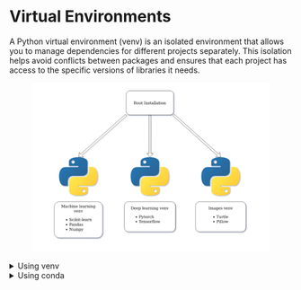 # Virtual Environments

A Python virtual environment (venv) is an isolated environment that allows you to manage dependencies for different projects separately. This isolation helps avoid conflicts between packages and ensures that each project has access to the specific versions of libraries it needs.

<figure><img src="../.gitbook/assets/image.png" alt="" width="563"><figcaption></figcaption></figure>

<details>

<summary>Using venv</summary>

**Creating and activating an environment** You can do this by running the following on a terminal [https://doc.qt.io/qtforpython-6/quickstart.html#quick-start:](https://doc.qt.io/qtforpython-6/quickstart.html#quick-start:)

* Create environment (Your Python executable might be called `python3`):

<pre class="language-bash"><code class="lang-bash"><a data-footnote-ref href="#user-content-fn-1">python</a> -m venv myenv
</code></pre>

* Activate the environment (Linux and macOS):

```bash
source myenv/bin/activate
```

* Activate the environment (Windows):

```powershell
myenv\Scripts\activate.bat
```

</details>

<details>

<summary>Using conda</summary>

1. Install miniconda for example (conda init if not already)
2. Create env:

<pre class="language-bash"><code class="lang-bash"><strong>conda create <a data-footnote-ref href="#user-content-fn-2">--prefix FULL_PATH_ENV</a> <a data-footnote-ref href="#user-content-fn-3">python=3.12</a>
</strong></code></pre>

* Activate venv:

<pre class="language-bash"><code class="lang-bash">conda activate <a data-footnote-ref href="#user-content-fn-4">FULL_PATH_ENV</a>
</code></pre>

</details>



[^1]: Your Python executable might be called `python3`

[^2]: you can replace this by myenv if you want to create in current dir

[^3]: you can ommit this, it'll use latest python

[^4]: 
